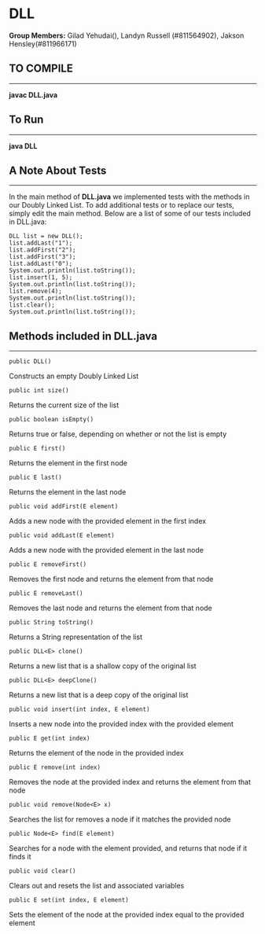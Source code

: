 # DLL

**Group Members:** Gilad Yehudai(), Landyn Russell (#811564902), Jakson Hensley(#811966171)

## TO COMPILE

---

**javac DLL.java**


## To Run

---

**java DLL**

## A Note About Tests

---

In the main method of **DLL.java** we implemented tests with the methods in our Doubly Linked List. To add additional tests or to replace our tests, simply edit the main method. Below are a list of some of our tests included in DLL.java:

    DLL list = new DLL();
    list.addLast("1"); 
    list.addFirst("2");
    list.addFirst("3");
    list.addLast("0");
    System.out.println(list.toString());
    list.insert(1, 5);
    System.out.println(list.toString());
    list.remove(4);
    System.out.println(list.toString());   
    list.clear();
    System.out.println(list.toString());   

## Methods included in DLL.java

---

    public DLL()
Constructs an empty Doubly Linked List

    public int size()
Returns the current size of the list

    public boolean isEmpty()
Returns true or false, depending on whether or not the list is empty

    public E first()
Returns the element in the first node

    public E last()
Returns the element in the last node

    public void addFirst(E element)
Adds a new node with the provided element in the first index

    public void addLast(E element)
Adds a new node with the provided element in the last node

    public E removeFirst()
Removes the first node and returns the element from that node

    public E removeLast()
Removes the last node and returns the element from that node

    public String toString()
Returns a String representation of the list

    public DLL<E> clone()
Returns a new list that is a shallow copy of the original list

    public DLL<E> deepClone()
Returns a new list that is a deep copy of the original list

    public void insert(int index, E element)
Inserts a new node into the provided index with the provided element

    public E get(int index)
Returns the element of the node in the provided index

    public E remove(int index)
Removes the node at the provided index and returns the element from that node

    public void remove(Node<E> x)
Searches the list for removes a node if it matches the provided node

    public Node<E> find(E element)
Searches for a node with the element provided, and returns that node if it finds it

    public void clear()
Clears out and resets the list and associated variables

    public E set(int index, E element)
Sets the element of the node at the provided index equal to the provided element
